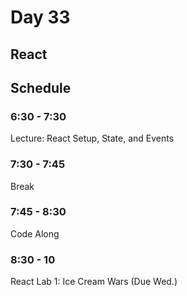 # Day 33

## React

## Schedule

### 6:30 - 7:30

Lecture: React Setup, State, and Events

### 7:30 - 7:45

Break

### 7:45 - 8:30

Code Along

### 8:30 - 10

React Lab 1: Ice Cream Wars (Due Wed.)
